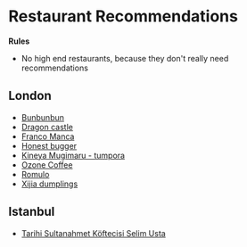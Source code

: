 # Restaurant Recommendations

**Rules**

- No high end restaurants, because they don't really need recommendations

## London

- [Bunbunbun](http://www.bunbunbun.co/)
- [Dragon castle](https://www.dragoncastlelondon.com/)
- [Franco Manca](https://www.francomanca.co.uk/)
- [Honest bugger](https://www.honestburgers.co.uk/)
- [Kineya Mugimaru - tumpora](https://www.kineya.co.uk/)
- [Ozone Coffee](https://ozonecoffee.co.uk/)
- [Romulo](https://www.romulocafe.co.uk/)
- [Xijia dumplings](https://www.xihomedumplings.co.uk/)

## Istanbul

- [Tarihi Sultanahmet Köftecisi Selim Usta](https://www.google.com/search?q=istanbul+&tbm=lcl&ei=yA3WYamwCIWT8gK6uIrwCw&oq=istanbul+&gs_l=psy-ab.3..0i273k1j0i433i457i273k1j0i402k1j0i273k1l2j0i433i273k1j0i67k1j0i512i433k1j0i512k1l2.15829.15829.0.16157.1.1.0.0.0.0.88.88.1.1.0....0...1c.1.64.psy-ab..0.1.87....0.ctiPPDYQPQo#rlfi=hd:;si:977764276566104906;mv:%5B%5B41.01122853552672,28.985895345282792%5D,%5B41.00326186638583,28.967613481978933%5D%5D)
